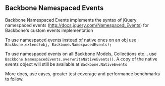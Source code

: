 Backbone Namespaced Events
---

Backbone Namespaced Events implements the syntax of jQuery namespaced events (http://docs.jquery.com/Namespaced_Events) for Backbone's custom events implementation

To use namespaced events instead of native ones on an obj use ``` Backbone.extend(obj, Backbone.NamespacedEvents);```

To use namespaced events on all Backbone Models, Collections etc... use ``` Backbone.NamespacedEvents.overwriteNativeEvents() ```. A copy of the native events object will still be available at ``` Backbone.NativeEvents ```

More docs, use cases, greater test coverage and performance benchmarks to follow.                                             

